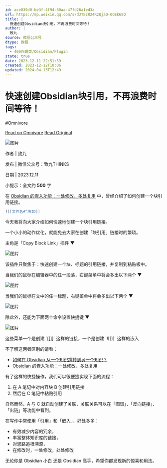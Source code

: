 ```yaml
---
id: ace039d0-be3f-4f94-80aa-47fd26a1ed3a
url: https://mp.weixin.qq.com/s/dJTEzR24RzQjaD-0OEk68Q
title: |
  快速创建Obsidian块引用，不再浪费时间等待！
author: |
  致九
source: 微信公众号
dtype: 教程
tags:
  - 400兴趣类/Obsidian/Plugin
state: true
date: 2023-12-11 22:51:59
created: 2023-12-12T10:06
updated: 2024-04-13T12:49
---
```



# 快速创建Obsidian块引用，不再浪费时间等待！
#Omnivore

[Read on Omnivore](https://omnivore.app/me/https-mp-weixin-qq-com-s-d-jt-ez-r-24-rz-qja-d-0-o-ek-68-q-18c595ceea6)
[Read Original](https://mp.weixin.qq.com/s/dJTEzR24RzQjaD-0OEk68Q)

![图片](https://proxy-prod.omnivore-image-cache.app/0x0,svS3shP3BCj0nkKVyG41RfLVv-QBsGQwC7EbgHp2jwKA/https://mmbiz.qpic.cn/sz_mmbiz_png/7EZ0IQOFRX0ZuLIR05p6JFE41ekAnjday8K3uIy9uqVreohccy0hInEwVEyLh768GyI8Bdsnics3rNCWXiaOy5YA/640?wx_fmt=png&from=appmsg)

作者 | 致九

发布 | 微信公众号：致九THINKS  

日期 | 2023.12.11

小提示：全文约 **500** 字

在 [Obsidian 的嵌入功能：一处修改，多处复用](http://mp.weixin.qq.com/s?%5F%5Fbiz=MzkzMDAwMTA4MA==&mid=2247484252&idx=1&sn=050d8557f13176501cced99a9ab73a82&chksm=c201ba8bf576339d343a9f3eccdd07c3fbc15f0c90a52dc81c1d939aa8438b54ae21f3546c61&scene=21#wechat%5Fredirect) 中，曾经介绍了如何创建一个块引用链接。   

```lua
![[文件名#^块ID]]
```

今天我将向大家介绍如何快速地创建一个块引用链接。  

一个小小的动作优化，就能免去大家在创建「块引用」链接时的繁琐。  

主角是「Copy Block Link」插件 ▼  

![图片](https://proxy-prod.omnivore-image-cache.app/0x0,s8IC5MPIl7xZUx6IkVV7xEH7X4XSfc1hLjkjmJKQ61tA/https://mmbiz.qpic.cn/sz_mmbiz_png/7EZ0IQOFRX0ZuLIR05p6JFE41ekAnjdarbZhL368A7aqv6aRe7FqUK9PzOIticZBVEmwRTwduRqE7sJnVAOw1sQ/640?wx_fmt=png&from=appmsg)

该插件只聚焦于：快速创建一个块、标题的引用链接，并复制到粘贴板中。

当我们的鼠标在编辑器中的任一段落，右键菜单中将会多出以下两个 ▼ 

![图片](https://proxy-prod.omnivore-image-cache.app/0x0,ssVdhEe0HT8pdMkxQQO4gvmzAgXpYQd-tni1FcwcaLPY/https://mmbiz.qpic.cn/sz_mmbiz_png/7EZ0IQOFRX0ZuLIR05p6JFE41ekAnjdacPkJRicico3Bhxgpm5gmDRMBiclial3onXYZnuqPJGRFMibgGTfR3a7bDVg/640?wx_fmt=png&from=appmsg)

当我们的鼠标在文中的任一标题，右键菜单中将会多出以下两个 ▼

![图片](https://proxy-prod.omnivore-image-cache.app/0x0,sWkSpYTqBIFFT8oGahwILmFT8-MGDFBoeILRysaqdfTE/https://mmbiz.qpic.cn/sz_mmbiz_png/7EZ0IQOFRX0ZuLIR05p6JFE41ekAnjdaVChnKJCuWYENjSMUscuKKxkYdICJ0fb0lBf3A93WIVCJDIZ6b6dSgA/640?wx_fmt=png&from=appmsg)

除此外，还能为下面两个命令设置快捷键 ▼  

![图片](https://proxy-prod.omnivore-image-cache.app/0x0,sL9P049SHBUJbdPeujXm--oYaiwFEKtk_BpTfZAJHV1Q/https://mmbiz.qpic.cn/sz_mmbiz_png/7EZ0IQOFRX0ZuLIR05p6JFE41ekAnjda1ibEOBvnypRiajnRqlBR0JpdicGPa7BXVCyEYwMrzD9n6boWySLWQ76yw/640?wx_fmt=png&from=appmsg)

这些菜单一个是创建 \`\[\[\]\]\` 这样的链接，一个是创建 \`!\[\[\]\]\` 这样的嵌入

不了解这两者区别的请看：

* [如何在 Obsidian 从一个知识跳转到另一个知识？](http://mp.weixin.qq.com/s?%5F%5Fbiz=MzkzMDAwMTA4MA==&mid=2247484064&idx=1&sn=4be57d7a69919136cc14d63fa494bd97&chksm=c201bb77f5763261c8cc10e75853acbc7da29f378b76b20e879fd65bbdf331e4da4cf44781dd&scene=21#wechat%5Fredirect)
* [Obsidian 的嵌入功能：一处修改，多处复用](http://mp.weixin.qq.com/s?%5F%5Fbiz=MzkzMDAwMTA4MA==&mid=2247484252&idx=1&sn=050d8557f13176501cced99a9ab73a82&chksm=c201ba8bf576339d343a9f3eccdd07c3fbc15f0c90a52dc81c1d939aa8438b54ae21f3546c61&scene=21#wechat%5Fredirect)

有了这样的快捷操作，我们可以很便捷实现下面的流程：

1. 在 A 笔记中对内容块 B 创建引用链接
2. 然后在 C 笔记中粘贴引用

自然而然，A 与 C 就自动创建了关联，关联关系可以在「图谱」、「反向链接」、「出链」等功能中看到。  

在写作中常使用「引用」和「嵌入」，好处多多：

* 有效减少内容的冗余，
* 丰富整体知识库的链接，
* 对思路追根溯源，
* 在修改时，一处修改，处处修改

无论你是 Obsidian 小白 还是 Obsidian 高手，希望你都发现新的惊喜和用法。



